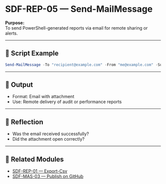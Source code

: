 



# SDF-REP-05 — Send-MailMessage

**Purpose:**  
To send PowerShell-generated reports via email for remote sharing or alerts.

---

## 🧭 Script Example

```powershell
Send-MailMessage -To "recipient@example.com" -From "me@example.com" -Subject "CPU Report" -Body "See attached report" -SmtpServer "smtp.example.com" -Attachments "cpu-usage.csv"
```

---

## 📁 Output

- Format: Email with attachment  
- Use: Remote delivery of audit or performance reports

---

## 🧠 Reflection

- Was the email received successfully?  
- Did the attachment open correctly?

---

## 🔗 Related Modules

- [SDF-REP-01 — Export-Csv](SDF-REP-01.md)  
- [SDF-MAS-03 — Publish on GitHub](../Mastery/SDF-MAS-03.md)
